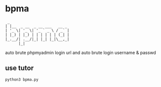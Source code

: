 # bpma
```shell
 _                           
| |__  _ __  _ __ ___   __ _ 
| '_ \| '_ \| '_ ` _ \ / _` |
| |_) | |_) | | | | | | (_| |
|_.__/| .__/|_| |_| |_|\__,_|
      |_|
```
auto brute phpmyadmin login url and auto brute login username &amp; passwd

## use tutor
```shell
python3 bpma.py
```

